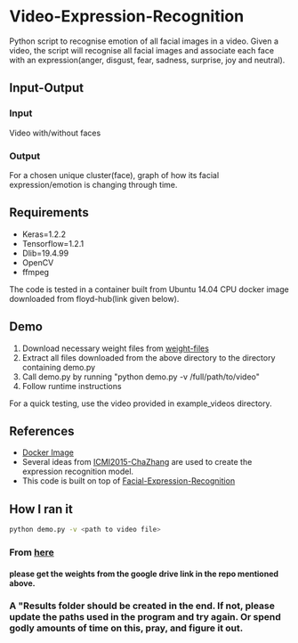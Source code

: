 # Video-Expression-Recognition
Python script to recognise emotion of all facial images in a video.
Given a video, the script will recognise all facial images and associate each face with an expression(anger, disgust, fear, sadness, surprise, joy and neutral).

## Input-Output 
### Input
Video with/without faces
### Output 
For a chosen unique cluster(face), graph of how its facial expression/emotion is changing through time.

## Requirements 
* Keras=1.2.2
* Tensorflow=1.2.1
* Dlib=19.4.99
* OpenCV
* ffmpeg

The code is tested in a container built from Ubuntu 14.04 CPU docker image downloaded from floyd-hub(link given below).

## Demo 

1. Download necessary weight files from [weight-files](https://drive.google.com/open?id=0ByDWS1KXv3sodERVQXVraUc0NkU)
2. Extract all files downloaded from the above directory to the directory containing demo.py
3. Call demo.py by running "python demo.py -v /full/path/to/video" 
4. Follow runtime instructions 

For a quick testing, use the video provided in example_videos directory.

## References
* [Docker Image](https://github.com/floydhub/dl-docker)
* Several ideas from [ICMI2015-ChaZhang](https://www.microsoft.com/en-us/research/wp-content/uploads/2016/02/icmi2015_ChaZhang.pdf) are used to create the expression recognition model.
* This code is built on top of [Facial-Expression-Recognition](https://github.com/LamUong/FacialExpressionRecognition)

## How I ran it
```bash
python demo.py -v <path to video file>
```

### From [here](https://github.com/kousik97/Video-Expression-Recognition)
#### please get the weights from the google drive link in the repo mentioned above.

### A "Results folder should be created in the end. If not, please update the paths used in the program and try again. Or spend godly amounts of time on this, pray, and figure it out.
